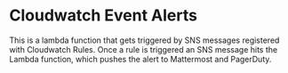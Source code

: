 # Cloudwatch Event Alerts

This is a lambda function that gets triggered by SNS messages registered with Cloudwatch Rules. Once a rule is triggered an SNS message hits the Lambda function, which pushes the alert to Mattermost and PagerDuty. 
